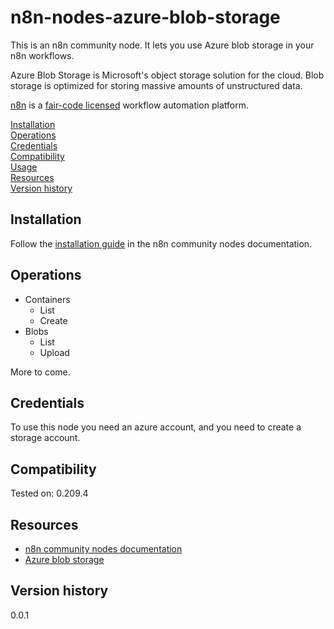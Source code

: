 # n8n-nodes-azure-blob-storage

This is an n8n community node. It lets you use Azure blob storage in your n8n workflows.

Azure Blob Storage is Microsoft's object storage solution for the cloud. Blob storage is optimized for storing massive amounts of unstructured data.

[n8n](https://n8n.io/) is a [fair-code licensed](https://docs.n8n.io/reference/license/) workflow automation platform.

[Installation](#installation)  
[Operations](#operations)  
[Credentials](#credentials)  <!-- delete if no auth needed -->  
[Compatibility](#compatibility)  
[Usage](#usage)  <!-- delete if not using this section -->  
[Resources](#resources)  
[Version history](#version-history)  <!-- delete if not using this section -->  

## Installation

Follow the [installation guide](https://docs.n8n.io/integrations/community-nodes/installation/) in the n8n community nodes documentation.

## Operations

- Containers
    - List
    - Create
- Blobs
    - List
    - Upload


More to come.

## Credentials

To use this node you need an azure account, and you need to create a storage account.

## Compatibility

Tested on: 0.209.4

## Resources

* [n8n community nodes documentation](https://docs.n8n.io/integrations/community-nodes/)
* [Azure blob storage](https://learn.microsoft.com/en-us/azure/storage/blobs/)

## Version history

0.0.1



